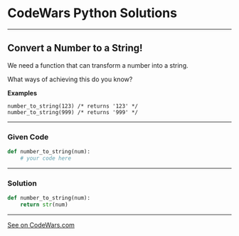 # CodeWars Python Solutions

---

## Convert a Number to a String!


We need a function that can transform a number into a string.

What ways of achieving this do you know?



**Examples**

```
number_to_string(123) /* returns '123' */
number_to_string(999) /* returns '999' */
```

---

### Given Code


```python
def number_to_string(num):
    # your code here
```

---

### Solution


```python
def number_to_string(num):
    return str(num)
```

-------

[See on CodeWars.com](https://www.codewars.com/kata/5265326f5fda8eb1160004c8)
